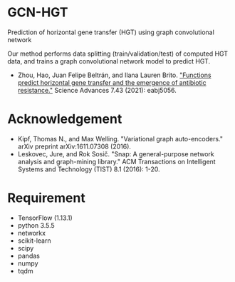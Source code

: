 # GCN-HGT
Prediction of horizontal gene transfer (HGT) using graph convolutional network

Our method performs data splitting (train/validation/test) of computed HGT data, and trains a graph convolutional network model to predict HGT.

* Zhou, Hao, Juan Felipe Beltrán, and Ilana Lauren Brito. ["Functions predict horizontal gene transfer and the emergence of antibiotic resistance."](https://www.science.org/doi/10.1126/sciadv.abj5056) Science Advances 7.43 (2021): eabj5056.

# Acknowledgement
* Kipf, Thomas N., and Max Welling. "Variational graph auto-encoders." arXiv preprint arXiv:1611.07308 (2016).
* Leskovec, Jure, and Rok Sosič. "Snap: A general-purpose network analysis and graph-mining library." ACM Transactions on Intelligent Systems and Technology (TIST) 8.1 (2016): 1-20.

# Requirement
* TensorFlow (1.13.1)
* python 3.5.5
* networkx
* scikit-learn
* scipy
* pandas
* numpy
* tqdm
